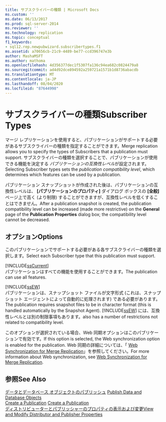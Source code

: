 ```yaml
---
title: サブスクライバーの種類 | Microsoft Docs
ms.custom: ''
ms.date: 06/13/2017
ms.prod: sql-server-2014
ms.reviewer: ''
ms.technology: replication
ms.topic: conceptual
f1_keywords:
- sql12.rep.newpubwizard.subscribertypes.f1
ms.assetid: a70656cb-21c9-4489-be77-ccd396747e3b
author: MashaMSFT
ms.author: mathoma
ms.openlocfilehash: 4d356377dec1f5307fa136c94ea682c0824479a8
ms.sourcegitcommit: ad4d92dce894592a259721a1571b1d8736abacdb
ms.translationtype: MT
ms.contentlocale: ja-JP
ms.lasthandoff: 08/04/2020
ms.locfileid: "87644998"
---
```

# <a name="subscriber-types"></a><span data-ttu-id="ffa68-102">サブスクライバーの種類</span><span class="sxs-lookup"><span data-stu-id="ffa68-102">Subscriber Types</span></span>
  <span data-ttu-id="ffa68-103">マージ レプリケーションを使用すると、パブリケーションがサポートする必要があるサブスクライバーの種類を指定することができます。</span><span class="sxs-lookup"><span data-stu-id="ffa68-103">Merge replication allows you to specify the types of Subscribers that a publication must support.</span></span> <span data-ttu-id="ffa68-104">サブスクライバーの種類を選択することで、パブリケーションが使用できる機能を決定する *パブリケーションの互換性レベル*が設定されます。</span><span class="sxs-lookup"><span data-stu-id="ffa68-104">Selecting Subscriber types sets the *publication compatibility level*, which determines which features can be used by a publication.</span></span>  
  
 <span data-ttu-id="ffa68-105">パブリケーション スナップショットが作成された後は、パブリケーションの互換性レベルは、 **[パブリケーションのプロパティ]** ダイアログ ボックスの **[全般]** ページ上で高く (より制限) することができますが、互換性レベルを低くすることはできません。</span><span class="sxs-lookup"><span data-stu-id="ffa68-105">After a publication snapshot is created, the publication compatibility level can be increased (made more restrictive) on the **General** page of the **Publication Properties** dialog box; the compatibility level cannot be decreased.</span></span>  
  
## <a name="options"></a><span data-ttu-id="ffa68-106">オプション</span><span class="sxs-lookup"><span data-stu-id="ffa68-106">Options</span></span>  
 <span data-ttu-id="ffa68-107">このパブリケーションでサポートする必要がある各サブスクライバーの種類を選択します。</span><span class="sxs-lookup"><span data-stu-id="ffa68-107">Select each Subscriber type that this publication must support.</span></span>  
  
 [!INCLUDE[ssCurrent](../../includes/sscurrent-md.md)]  
 <span data-ttu-id="ffa68-108">パブリケーションはすべての機能を使用することができます。</span><span class="sxs-lookup"><span data-stu-id="ffa68-108">The publication can use all features.</span></span>  
  
 [!INCLUDE[ssEW](../../includes/ssew-md.md)]  
 <span data-ttu-id="ffa68-109">パブリケーションは、スナップショット ファイルが文字形式 (これは、スナップショット エージェントによって自動的に処理されます) である必要があります。</span><span class="sxs-lookup"><span data-stu-id="ffa68-109">The publication requires snapshot files to be in character format (this is handled automatically by the Snapshot Agent).</span></span> [!INCLUDE[ssEW](../../includes/ssew-md.md)] <span data-ttu-id="ffa68-110">には、互換性レベルとは別の制限事項もあります。</span><span class="sxs-lookup"><span data-stu-id="ffa68-110">also has a number of restrictions not related to compatibility level.</span></span>  
  
 <span data-ttu-id="ffa68-111">このオプションが選択されている場合、Web 同期オプションはこのパブリケーションで有効です。</span><span class="sxs-lookup"><span data-stu-id="ffa68-111">If this option is selected, the Web synchronization option is enabled for the publication.</span></span> <span data-ttu-id="ffa68-112">Web 同期の詳細については、「 [Web Synchronization for Merge Replication](web-synchronization-for-merge-replication.md)」を参照してください。</span><span class="sxs-lookup"><span data-stu-id="ffa68-112">For more information about Web synchronization, see [Web Synchronization for Merge Replication](web-synchronization-for-merge-replication.md).</span></span>  
  
## <a name="see-also"></a><span data-ttu-id="ffa68-113">参照</span><span class="sxs-lookup"><span data-stu-id="ffa68-113">See Also</span></span>  
 <span data-ttu-id="ffa68-114">[データとデータベース オブジェクトのパブリッシュ](publish/publish-data-and-database-objects.md) </span><span class="sxs-lookup"><span data-stu-id="ffa68-114">[Publish Data and Database Objects](publish/publish-data-and-database-objects.md) </span></span>  
 <span data-ttu-id="ffa68-115">[Create a Publication](publish/create-a-publication.md) </span><span class="sxs-lookup"><span data-stu-id="ffa68-115">[Create a Publication](publish/create-a-publication.md) </span></span>  
 [<span data-ttu-id="ffa68-116">ディストリビューターとパブリッシャーのプロパティの表示および変更</span><span class="sxs-lookup"><span data-stu-id="ffa68-116">View and Modify Distributor and Publisher Properties</span></span>](view-and-modify-distributor-and-publisher-properties.md)   

  
